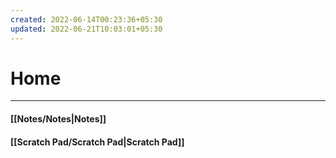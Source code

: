 ```yaml
---
created: 2022-06-14T00:23:36+05:30
updated: 2022-06-21T10:03:01+05:30
---
```

# Home
---
#### [[Notes/Notes|Notes]]

#### [[Scratch Pad/Scratch Pad|Scratch Pad]]